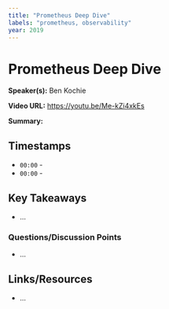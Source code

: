```yaml
---
title: "Prometheus Deep Dive"
labels: "prometheus, observability"
year: 2019
---
```


# Prometheus Deep Dive

**Speaker(s):** Ben Kochie

**Video URL:** https://youtu.be/Me-kZi4xkEs

**Summary:**

## Timestamps

- `00:00` - 
- `00:00` - 

## Key Takeaways

- ...

### Questions/Discussion Points

- ...

## Links/Resources

- ...
